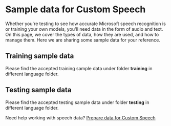 # Sample data for Custom Speech

Whether you're testing to see how accurate Microsoft speech recognition is or training your own models, you'll need data in the form of audio and text. On this page, we cover the types of data, how they are used, and how to manage them. Here we are sharing some sample data for your reference.

## Training sample data

Please find the accepted training sample data under folder **training** in different language folder. 

## Testing sample data

Please find the accepted testing sample data under folder **testing** in different language folder. 

Need help working with speech data? [Prepare data for Custom Speech](https://go.microsoft.com/fwlink/?linkid=2087158)